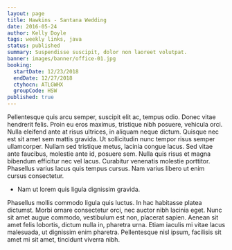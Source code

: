 ```yaml
---
layout: page
title: Hawkins - Santana Wedding
date: 2016-05-24
author: Kelly Doyle
tags: weekly links, java
status: published
summary: Suspendisse suscipit, dolor non laoreet volutpat.
banner: images/banner/office-01.jpg
booking:
  startDate: 12/23/2018
  endDate: 12/27/2018
  ctyhocn: ATLGWHX
  groupCode: HSW
published: true
---
```

Pellentesque quis arcu semper, suscipit elit ac, tempus odio. Donec vitae hendrerit felis. Proin eu eros maximus, tristique nibh posuere, vehicula orci. Nulla eleifend ante at risus ultrices, in aliquam neque dictum. Quisque nec est sit amet sem mattis gravida. Ut sollicitudin nunc tempor risus semper ullamcorper. Nullam sed tristique metus, lacinia congue lacus. Sed vitae ante faucibus, molestie ante id, posuere sem. Nulla quis risus et magna bibendum efficitur nec vel lacus. Curabitur venenatis molestie porttitor. Phasellus varius lacus quis tempus cursus. Nam varius libero ut enim cursus consectetur.

* Nam ut lorem quis ligula dignissim gravida.

Phasellus mollis commodo ligula quis luctus. In hac habitasse platea dictumst. Morbi ornare consectetur orci, nec auctor nibh lacinia eget. Nunc sit amet augue commodo, vestibulum est non, placerat sapien. Aenean sit amet felis lobortis, dictum nulla in, pharetra urna. Etiam iaculis mi vitae lacus malesuada, ut dignissim enim pharetra. Pellentesque nisl ipsum, facilisis sit amet mi sit amet, tincidunt viverra nibh.
